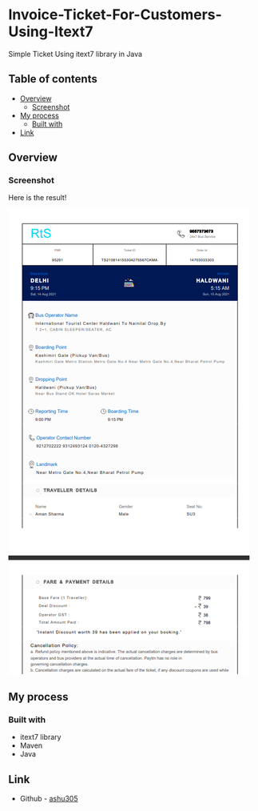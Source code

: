 # Invoice-Ticket-For-Customers-Using-Itext7
Simple Ticket Using itext7 library in Java


## Table of contents

- [Overview](#overview)
  - [Screenshot](#screenshot)
- [My process](#my-process)
  - [Built with](#built-with)
- [Link](#author)


## Overview

### Screenshot
Here is the result!

![](MyPDF.PNG)

## My process

### Built with

- itext7 library
- Maven
- Java

## Link

- Github - [ashu305](https://github.com/ashu305)
